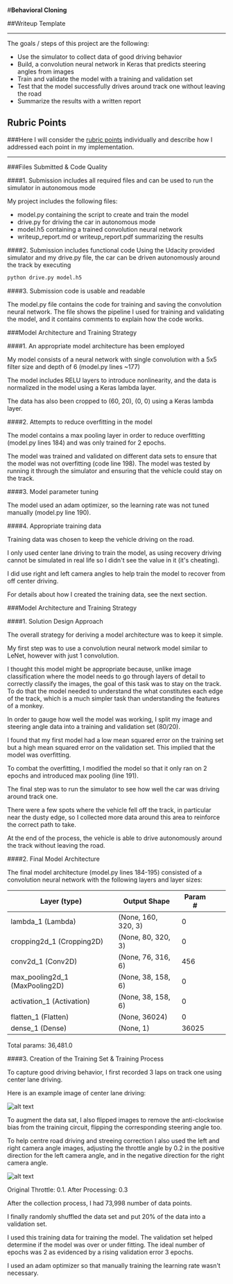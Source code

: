 #**Behavioral Cloning** 

##Writeup Template

---

The goals / steps of this project are the following:
* Use the simulator to collect data of good driving behavior
* Build, a convolution neural network in Keras that predicts steering angles from images
* Train and validate the model with a training and validation set
* Test that the model successfully drives around track one without leaving the road
* Summarize the results with a written report


[//]: # (Image References)

[image1]: ./examples/placeholder.png "Model Visualization"
[image2]: ./examples/placeholder.png "Grayscaling"
[image3]: ./examples/placeholder_small.png "Recovery Image"
[image4]: ./examples/placeholder_small.png "Recovery Image"
[image5]: ./examples/placeholder_small.png "Recovery Image"
[image6]: ./examples/placeholder_small.png "Normal Image"
[image7]: ./examples/placeholder_small.png "Flipped Image"

## Rubric Points
###Here I will consider the [rubric points](https://review.udacity.com/#!/rubrics/432/view) individually and describe how I addressed each point in my implementation.  

---
###Files Submitted & Code Quality

####1. Submission includes all required files and can be used to run the simulator in autonomous mode

My project includes the following files:
* model.py containing the script to create and train the model
* drive.py for driving the car in autonomous mode
* model.h5 containing a trained convolution neural network 
* writeup_report.md or writeup_report.pdf summarizing the results

####2. Submission includes functional code
Using the Udacity provided simulator and my drive.py file, the car can be driven autonomously around the track by executing 
```sh
python drive.py model.h5
```

####3. Submission code is usable and readable

The model.py file contains the code for training and saving the convolution neural network. The file shows the pipeline I used for training and validating the model, and it contains comments to explain how the code works.

###Model Architecture and Training Strategy

####1. An appropriate model architecture has been employed

My model consists of a neural network with single convolution with a 5x5 filter size 
and depth of 6 (model.py lines ~177) 

The model includes RELU layers to introduce nonlinearity, 
and the data is normalized in the model using a Keras lambda layer. 

The data has also been cropped to (60, 20), (0, 0) using a Keras lambda layer.

####2. Attempts to reduce overfitting in the model

The model contains a max pooling layer in order to reduce overfitting (model.py lines 184) and 
was only trained for 2 epochs.

The model was trained and validated on different data sets to ensure that the model was not overfitting (code line 198). 
The model was tested by running it through the simulator and ensuring that the vehicle could stay on the track.

####3. Model parameter tuning

The model used an adam optimizer, so the learning rate was not tuned manually (model.py line 190).

####4. Appropriate training data

Training data was chosen to keep the vehicle driving on the road. 

I only used center lane driving to train the model, 
as using recovery driving cannot be simulated in real life so I didn't see the value in it (it's cheating).

I did use right and left camera angles to help train the model to recover from off center driving.

For details about how I created the training data, see the next section. 

###Model Architecture and Training Strategy

####1. Solution Design Approach

The overall strategy for deriving a model architecture was to keep it simple. 

My first step was to use a convolution neural network model similar to LeNet, however with just 1
convolution.

I thought this model might be appropriate because, unlike image classification where the model needs to go through layers of detail to correctly classify the 
images, the goal of this task was to stay on the track. To do that the model needed to understand 
the what constitutes each edge of the track, which is a much simpler task than understanding the
features of a monkey.

In order to gauge how well the model was working, I split my image and steering angle 
data into a training and validation set (80/20). 

I found that my first model had a low mean squared error on the training set 
but a high mean squared error on the validation set. This implied that the model was overfitting. 

To combat the overfitting, I modified the model so that it only ran on 2 epochs and introduced max pooling (line 191).

The final step was to run the simulator to see how well the car was driving around track one. 

There were a few spots where the vehicle fell off the track, in particular 
near the dusty edge, so I collected more data around this area to reinforce 
the correct path to take.

At the end of the process, the vehicle is able to drive autonomously around the track without leaving the road.

####2. Final Model Architecture

The final model architecture (model.py lines 184-195) consisted of a convolution neural network with the following layers and layer sizes:


| Layer (type)                   | Output Shape        | Param # |   |   |
|--------------------------------|---------------------|---------|---|---|
| lambda_1 (Lambda)              | (None, 160, 320, 3) | 0       |   |   |
| cropping2d_1 (Cropping2D)      | (None, 80, 320, 3)  | 0       |   |   |
| conv2d_1 (Conv2D)              | (None, 76, 316, 6)  | 456     |   |   |
| max_pooling2d_1 (MaxPooling2D) | (None, 38, 158, 6)  | 0       |   |   |
| activation_1 (Activation)      | (None, 38, 158, 6)  | 0       |   |   |
| flatten_1 (Flatten)            | (None, 36024)       | 0       |   |   |
| dense_1 (Dense)                | (None, 1)           | 36025   |   |   |

Total params: 36,481.0

####3. Creation of the Training Set & Training Process

To capture good driving behavior, I first recorded 3 laps on track one 
using center lane driving. 

Here is an example image of center lane driving:

![alt text]("center_2017_04_10_16_06_26_145.jpg")

To augment the data sat, I also flipped images to remove the anti-clockwise 
bias from the training circuit, flipping the corresponding steering angle too.

To help centre road driving and streeing correction I also used the left and 
right camera angle images, adjusting the throttle angle by 0.2 in the 
positive direction for the left camera angle, and in the negative 
direction for the right camera angle.

![alt text]("center_2017_04_10_16_06_26_145.jpg")

Original Throttle: 0.1. After Processing: 0.3
 
After the collection process, I had 73,998 number of data points.


I finally randomly shuffled the data set and put 20% of the data into a validation set. 

I used this training data for training the model. The validation set helped 
determine if the model was over or under fitting. The ideal number of epochs 
was 2 as evidenced by a rising validation error 3 epochs.
 
I used an adam optimizer so that manually training the learning rate wasn't necessary.

